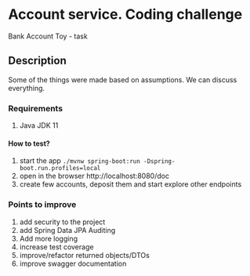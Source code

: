 # Account service. Coding challenge

Bank Account Toy - task

## Description

Some of the things were made based on assumptions. We can discuss everything.

### Requirements

1. Java JDK 11

#### How to test?

1. start the app `./mvnw spring-boot:run -Dspring-boot.run.profiles=local`
2. open in the browser http://localhost:8080/doc
3. create few accounts, deposit them and start explore other endpoints

### Points to improve

1. add security to the project
2. add Spring Data JPA Auditing
3. Add more logging
4. increase test coverage
5. improve/refactor returned objects/DTOs
6. improve swagger documentation



